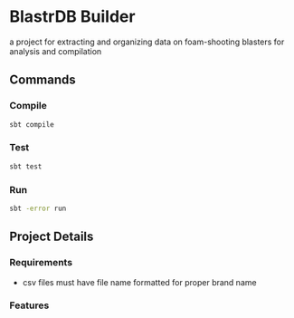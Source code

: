 # BlastrDB Builder
a project for extracting and organizing data on foam-shooting blasters for analysis and compilation

## Commands
### Compile
```bash
sbt compile
```

### Test
```bash
sbt test
```

### Run
```bash
sbt -error run
```
## Project Details 
### Requirements
 - csv files must have file name formatted for proper brand name

### Features